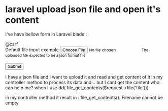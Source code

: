
# laravel upload json file and open it's content

I've have bellow form in Laravel blade :
        <form action="{{route('json_file.json_save_DB')}}" class="mt-5" method="POST" enctype="multipart/form-data">
            @csrf
            <div class="custom-file">
                <label class="form-label" for="customFile">Default file input example</label>
                <input type="file" name="file" class="form-control" id="customFile" accept="application/json"/>
                <small id="emailHelp" class="form-text text-muted">The uploaded file expected to be a json format file</small>
            </div>    
            <button type="submit" class="btn btn-primary mt-3">Submit</button>    
        </form>

I have a json file and I want to upload it and read and get content of it in my controller method to process its data and...
but I cant get the content
who can help me?
when I  use
 dd( file_get_contents($request->file('file')))

in my controller method it result in :
file_get_contents(): Filename cannot be empty

        